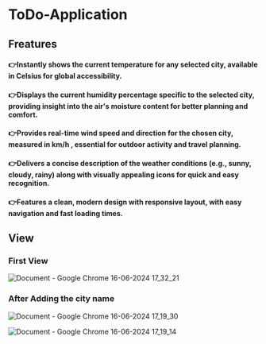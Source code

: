 # ToDo-Application
## Freatures
#### 👉Instantly shows the current temperature for any selected city, available in Celsius for global accessibility.

#### 👉Displays the current humidity percentage specific to the selected city, providing insight into the air's moisture content for better planning and comfort.

#### 👉Provides real-time wind speed and direction for the chosen city, measured in km/h , essential for outdoor activity and travel planning.

#### 👉Delivers a concise description of the weather conditions (e.g., sunny, cloudy, rainy) along with visually appealing icons for quick and easy recognition.

#### 👉Features a clean, modern design with responsive layout, with easy navigation and fast loading times.

 ## View
 ### First View
 ![Document - Google Chrome 16-06-2024 17_32_21](https://github.com/Aditya206Singh/ToDo_Application/assets/114514314/ea12b7af-38c9-4b6e-840e-9ab295eabdda)

### After Adding the city name

![Document - Google Chrome 16-06-2024 17_19_30](https://github.com/Aditya206Singh/ToDo_Application/assets/114514314/1bdd7b3e-e009-4add-9e9e-c37839f78069)


![Document - Google Chrome 16-06-2024 17_19_14](https://github.com/Aditya206Singh/ToDo_Application/assets/114514314/275fd282-5896-474c-9f54-38757ec2cb5d)
